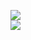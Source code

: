[![](https://img.shields.io/badge/Made%20With-Github%20Spray-lightgrey.svg?style=for-the-badge&logo=github)](https://github.com/Annihil/github-spray#29728)  
[![](https://i.imgur.com/2DrTn0Z.gif)](https://github.com/Annihil/github-spray)